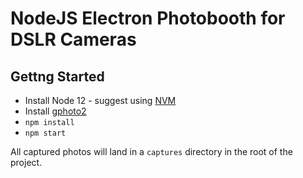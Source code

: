 # NodeJS Electron Photobooth for DSLR Cameras

## Gettng Started
 - Install Node 12 - suggest using [NVM](https://github.com/nvm-sh/nvm)
 - Install [gphoto2](http://www.gphoto.org/)
 - `npm install`
 - `npm start`

All captured photos will land in a `captures` directory in the root of the project.
